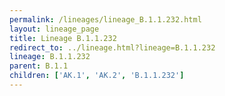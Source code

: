 ```yaml
---
permalink: /lineages/lineage_B.1.1.232.html
layout: lineage_page
title: Lineage B.1.1.232
redirect_to: ../lineage.html?lineage=B.1.1.232
lineage: B.1.1.232
parent: B.1.1
children: ['AK.1', 'AK.2', 'B.1.1.232']
---
```

